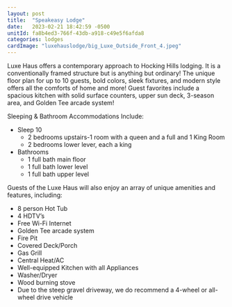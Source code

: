 ```yaml
---
layout: post
title:  "Speakeasy Lodge"
date:   2023-02-21 18:42:59 -0500
unitId: fa8b4ed3-766f-43db-a918-c49e5f6afda8
categories: lodges
cardImage: "luxehauslodge/big_Luxe_Outside_Front_4.jpeg"
---
```

Luxe Haus offers a contemporary approach to Hocking Hills lodging. It is a conventionally framed structure but is anything but ordinary! The unique floor plan for up to 10 guests, bold colors, sleek fixtures, and modern style offers all the comforts of home and more! Guest favorites include a spacious kitchen with solid surface counters, upper sun deck, 3-season area, and Golden Tee arcade system!
<!--more-->

Sleeping & Bathroom Accommodations Include:

- Sleep 10
  - 2 bedrooms upstairs-1 room with a queen and a full and 1 King Room
  - 2 bedrooms lower lever, each a king
- Bathrooms
  - 1 full bath main floor
  - 1 full bath lower level
  - 1 full bath upper level

Guests of the Luxe Haus will also enjoy an array of unique amenities and features, including:

- 8 person Hot Tub
- 4 HDTV’s
- Free Wi-Fi Internet
- Golden Tee arcade system
- Fire Pit
- Covered Deck/Porch
- Gas Grill
- Central Heat/AC
- Well-equipped Kitchen with all Appliances
- Washer/Dryer
- Wood burning stove
- Due to the steep gravel driveway, we do recommend a 4-wheel or all-wheel drive vehicle